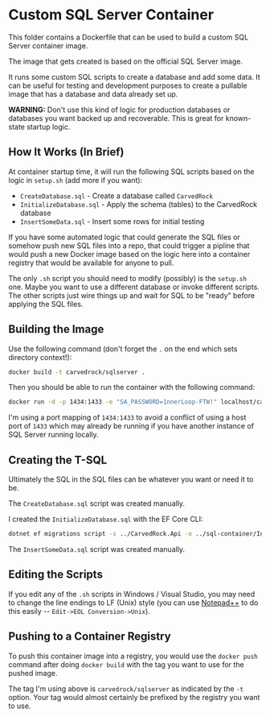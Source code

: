 # Custom SQL Server Container

This folder contains a Dockerfile that can be used
to build a custom SQL Server container image.

The image that gets created is based on the official SQL Server image.

It runs some custom SQL scripts to create a
database and add some data.  It can be useful for
testing and development purposes to create a pullable
image that has a database and data already set up.

**WARNING:** Don't use this kind of logic for production
databases or databases you want backed up and recoverable.  This
is great for known-state startup logic.

## How It Works (In Brief)

At container startup time, it will run the following SQL scripts based on
the logic in `setup.sh` (add more if you want):

* `CreateDatabase.sql` - Create a database called `CarvedRock`
* `InitializeDatabase.sql` - Apply the schema (tables) to the CarvedRock database
* `InsertSomeData.sql` - Insert some rows for initial testing

If you have some automated logic that could generate the SQL files
or somehow push new SQL files into a repo, that could trigger a
pipline that would push a new Docker image based on the logic
here into a container registry that would be available for
anyone to pull.

The only `.sh` script you should need to modify (possibly) is
the `setup.sh` one.  Maybe you want to use a different database
or invoke different scripts.  The other scripts just wire things
up and wait for SQL to be "ready" before applying the SQL files.

## Building the Image

Use the following command (don't forget the `.` on the end which sets directory context!):

```bash
docker build -t carvedrock/sqlserver .
```

Then you should be able to run the container with the following command:

```bash
docker run -d -p 1434:1433 -e "SA_PASSWORD=1nnerLoop-FTW!" localhost/carvedrock/sqlserver
```

I'm using a port mapping of `1434:1433` to avoid a conflict of using
a host port of `1433` which may already be running if
you have another instance of SQL Server running locally.

## Creating the T-SQL

Ultimately the SQL in the SQL files can be whatever you want or
need it to be.

The `CreateDatabase.sql` script was created manually.

I created the `InitializeDatabase.sql` with the EF Core CLI:

```bash
dotnet ef migrations script -s ../CarvedRock.Api -o ../sql-container/InitializeDatabase.sql
```

The `InsertSomeData.sql` script was created manually.

## Editing the Scripts

If you edit any of the `.sh` scripts in Windows / Visual Studio,
you may need to change the line endings to LF (Unix)
style (you can use [Notepad++](https://notepad-plus-plus.org/) to do
this easily -- `Edit->EOL Conversion->Unix`).

## Pushing to a Container Registry

To push this container image into a registry, you would use the
`docker push` command after doing `docker build` with the tag
you want to use for the pushed image.

The tag I'm using above is `carvedrock/sqlserver` as indicated
by the `-t` option.  Your tag would almost certainly be prefixed
by the registry you want to use.